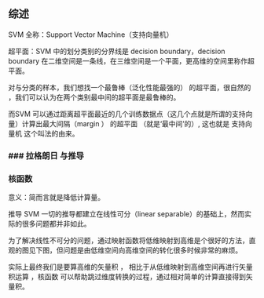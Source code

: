 ## 综述

SVM 全称：Support Vector Machine（支持向量机）

超平面：SVM 中的划分类别的分界线是 decision boundary，decision boundary 在二维空间是一条线，在三维空间是一个平面，更高维的空间里称作超平面。

对与分类的样本，我们想找一个最鲁棒（泛化性能最强的） 的超平面，很自然的 ，我们可以认为在两个类别最中间的超平面是最鲁棒的。

而SVM 可以通过距离超平面最近的几个训练数据点（这几个点就是所谓的支持向量）计算出最大间隔（margin ） 的超平面 （就是‘最中间’的）, 这也就是  支持向量机 这个叫法的由来。

### \#\#\# 拉格朗日 与推导

### 核函数

意义：简而言就是降低计算量。

推导 SVM 一切的推导都建立在线性可分（linear separable）的基础上，然而实际的很多问题都并非如此。

为了解决线性不可分的问题，通过映射函数将低维映射到高维是个很好的方法，直观的图见下图，但问题是由低维空间向高维空间的转化很多时候非常的麻烦。

实际上最终我们是要算高维的矢量积 ， 相比于从低维映射到高维空间再进行矢量积运算 ，核函数 可以帮助跳过维度转换的过程，通过相对简单的计算直接得到矢量积。

